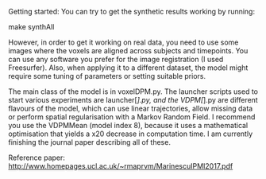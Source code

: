 Getting started: You can try to get the synthetic results working by running:


make synthAll 


However, in order to get it working on real data, you need to use some images where the voxels are aligned across subjects and timepoints. You can use any software you prefer for the image registration (I used Freesurfer). Also, when applying it to a different dataset, the model might require some tuning of parameters or setting suitable priors.


The main class of the model is in voxelDPM.py. The launcher scripts used to start various experiments are launcher[*].py, and the VDPM[*].py are different flavours of the model, which can use linear trajectories, allow missing data or perform spatial regularisation with a Markov Random Field. I recommend you use the VDPMMean (model index 8), because it uses a mathematical optimisation that yields a x20 decrease in computation time. I am currently finishing the journal paper describing all of these.


Reference paper: http://www.homepages.ucl.ac.uk/~rmaprvm/MarinescuIPMI2017.pdf



